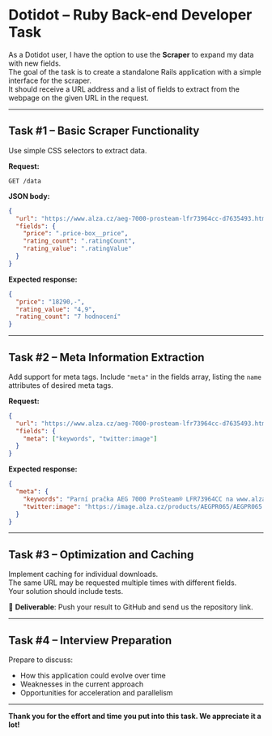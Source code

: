 # Dotidot – Ruby Back-end Developer Task

As a Dotidot user, I have the option to use the **Scraper** to expand my data with new fields.  
The goal of the task is to create a standalone Rails application with a simple interface for the scraper.  
It should receive a URL address and a list of fields to extract from the webpage on the given URL in the request.

---

## Task #1 – Basic Scraper Functionality

Use simple CSS selectors to extract data.

**Request:**

```http
GET /data
```

**JSON body:**

```json
{
  "url": "https://www.alza.cz/aeg-7000-prosteam-lfr73964cc-d7635493.htm",
  "fields": { 
    "price": ".price-box__price",
    "rating_count": ".ratingCount", 
    "rating_value": ".ratingValue" 
  }
}
```

**Expected response:**

```json
{
  "price": "18290,-",
  "rating_value": "4,9",
  "rating_count": "7 hodnocení"
}
```

---

## Task #2 – Meta Information Extraction

Add support for meta tags. Include `"meta"` in the fields array, listing the `name` attributes of desired meta tags.

**Request:**

```json
{
  "url": "https://www.alza.cz/aeg-7000-prosteam-lfr73964cc-d7635493.htm",
  "fields": { 
    "meta": ["keywords", "twitter:image"]
  }
}
```

**Expected response:**

```json
{
  "meta": {
    "keywords": "Parní pračka AEG 7000 ProSteam® LFR73964CC na www.alza.cz. ✅ Bezpečný nákup. ✅ Veškeré informace o produktu. ✅ Vhodné příslušenství. ✅ Hodnocení a recenze AEG...",
    "twitter:image": "https://image.alza.cz/products/AEGPR065/AEGPR065.jpg?width=360&height=360"
  }
}
```

---

## Task #3 – Optimization and Caching

Implement caching for individual downloads.  
The same URL may be requested multiple times with different fields.  
Your solution should include tests.

📌 **Deliverable**: Push your result to GitHub and send us the repository link.

---

## Task #4 – Interview Preparation

Prepare to discuss:
- How this application could evolve over time
- Weaknesses in the current approach
- Opportunities for acceleration and parallelism

---

**Thank you for the effort and time you put into this task. We appreciate it a lot!**
